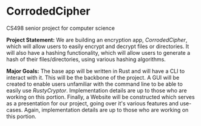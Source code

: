 # CorrodedCipher
CS498 senior project for computer science

**Project Statement:**
We are building an encryption app, *CorrodedCipher*, which will allow users to easily encrypt and decrypt files or directories. It will also have a hashing functionality, which will allow users to generate a hash of their files/directories, using various hashing algorithms.

**Major Goals:**
The base app will be written in Rust and will have a CLI to interact with it. This will be the backbone of the project. A GUI will be created to enable users unfamiliar with the command line to be able to easily use *RustyCryptor*. Implementation details are up to those who are working on this portion. Finally, a Website will be constructed which serves as a presentation for our project, going over it's various features and use-cases. Again, implementation details are up to those who are working on this portion.
